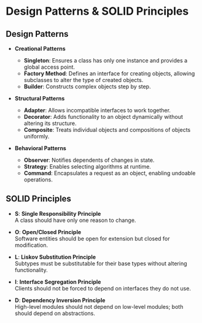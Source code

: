 # Design Patterns & SOLID Principles

## Design Patterns
- **Creational Patterns**  
  - **Singleton**: Ensures a class has only one instance and provides a global access point.  
  - **Factory Method**: Defines an interface for creating objects, allowing subclasses to alter the type of created objects.  
  - **Builder**: Constructs complex objects step by step.

- **Structural Patterns**  
  - **Adapter**: Allows incompatible interfaces to work together.  
  - **Decorator**: Adds functionality to an object dynamically without altering its structure.  
  - **Composite**: Treats individual objects and compositions of objects uniformly.

- **Behavioral Patterns**  
  - **Observer**: Notifies dependents of changes in state.  
  - **Strategy**: Enables selecting algorithms at runtime.  
  - **Command**: Encapsulates a request as an object, enabling undoable operations.

## SOLID Principles
- **S**: **Single Responsibility Principle**  
  A class should have only one reason to change.

- **O**: **Open/Closed Principle**  
  Software entities should be open for extension but closed for modification.

- **L**: **Liskov Substitution Principle**  
  Subtypes must be substitutable for their base types without altering functionality.

- **I**: **Interface Segregation Principle**  
  Clients should not be forced to depend on interfaces they do not use.

- **D**: **Dependency Inversion Principle**  
  High-level modules should not depend on low-level modules; both should depend on abstractions.
